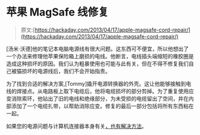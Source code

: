 # 苹果 MagSafe 线修复

> 原文:[https://hackaday.com/2013/04/17/apple-magsafe-cord-repair/](https://hackaday.com/2013/04/17/apple-magsafe-cord-repair/)

[汤米·沃德]他的笔记本电脑电源线有很大问题。这东西可不便宜，所以他想出了一个办法来修理他苹果保险箱上磨损的电线。他断言，电线插头端缩短的橡胶圈是造成这种损坏的原因。我们认为粗暴使用也可能与此有关，但在不得不修复我们自己被猫损坏的电源线后，我们不会开始指责。

为了找到合适的解决方案,[Tommy]撬开电源转换器的外壳。这让他能够接触到电线的焊接点。从电路板上取下电缆后，他将电缆损坏的部分剪掉。为了重复使用应变消除索环，他钻出了旧的电线和绝缘部分，为未受损的电缆留出了空间，并在内部添加了一个电缆扎带，以帮助消除应变。修复的最后一部分包括将所有东西粘在一起。

如果您的电源问题与计算机连接器本身有关[，也有解决方法](http://hackaday.com/2011/11/23/fixing-that-broken-laptop-power-jack/)。